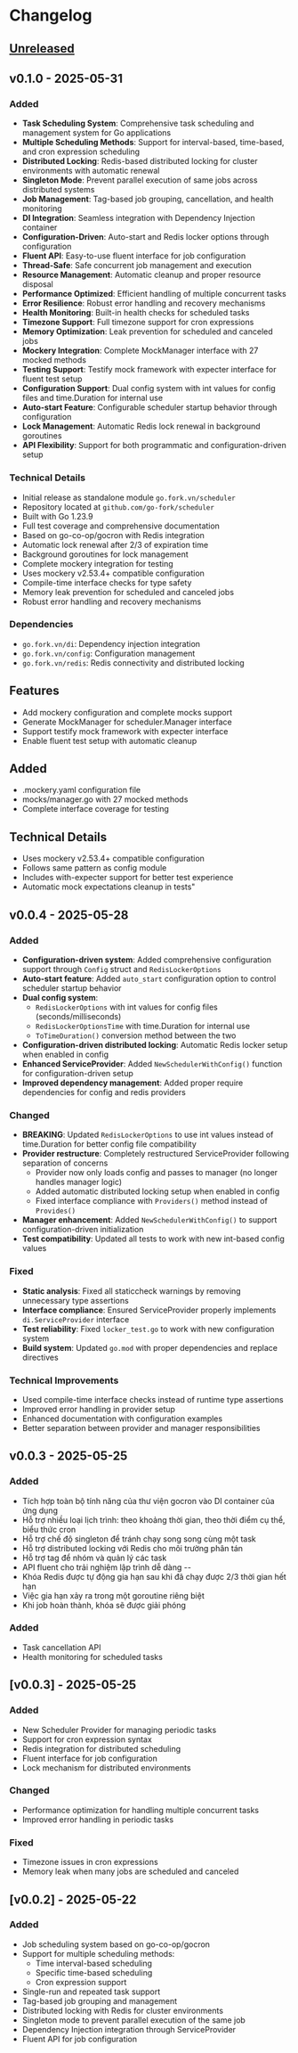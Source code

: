 # Changelog

## [Unreleased]

## v0.1.0 - 2025-05-31

### Added
- **Task Scheduling System**: Comprehensive task scheduling and management system for Go applications
- **Multiple Scheduling Methods**: Support for interval-based, time-based, and cron expression scheduling
- **Distributed Locking**: Redis-based distributed locking for cluster environments with automatic renewal
- **Singleton Mode**: Prevent parallel execution of same jobs across distributed systems
- **Job Management**: Tag-based job grouping, cancellation, and health monitoring
- **DI Integration**: Seamless integration with Dependency Injection container
- **Configuration-Driven**: Auto-start and Redis locker options through configuration
- **Fluent API**: Easy-to-use fluent interface for job configuration
- **Thread-Safe**: Safe concurrent job management and execution
- **Resource Management**: Automatic cleanup and proper resource disposal
- **Performance Optimized**: Efficient handling of multiple concurrent tasks
- **Error Resilience**: Robust error handling and recovery mechanisms
- **Health Monitoring**: Built-in health checks for scheduled tasks
- **Timezone Support**: Full timezone support for cron expressions
- **Memory Optimization**: Leak prevention for scheduled and canceled jobs
- **Mockery Integration**: Complete MockManager interface with 27 mocked methods
- **Testing Support**: Testify mock framework with expecter interface for fluent test setup
- **Configuration Support**: Dual config system with int values for config files and time.Duration for internal use
- **Auto-start Feature**: Configurable scheduler startup behavior through configuration
- **Lock Management**: Automatic Redis lock renewal in background goroutines
- **API Flexibility**: Support for both programmatic and configuration-driven setup

### Technical Details
- Initial release as standalone module `go.fork.vn/scheduler`
- Repository located at `github.com/go-fork/scheduler`
- Built with Go 1.23.9
- Full test coverage and comprehensive documentation
- Based on go-co-op/gocron with Redis integration
- Automatic lock renewal after 2/3 of expiration time
- Background goroutines for lock management
- Complete mockery integration for testing
- Uses mockery v2.53.4+ compatible configuration
- Compile-time interface checks for type safety
- Memory leak prevention for scheduled and canceled jobs
- Robust error handling and recovery mechanisms

### Dependencies
- `go.fork.vn/di`: Dependency injection integration
- `go.fork.vn/config`: Configuration management
- `go.fork.vn/redis`: Redis connectivity and distributed locking

[Unreleased]: https://github.com/go-fork/scheduler/compare/v0.1.0...HEAD
[v0.1.0]: https://github.com/go-fork/scheduler/releases/tag/v0.1.0

## Features
- Add mockery configuration and complete mocks support
- Generate MockManager for scheduler.Manager interface
- Support testify mock framework with expecter interface
- Enable fluent test setup with automatic cleanup

## Added
- .mockery.yaml configuration file
- mocks/manager.go with 27 mocked methods
- Complete interface coverage for testing

## Technical Details
- Uses mockery v2.53.4+ compatible configuration
- Follows same pattern as config module
- Includes with-expecter support for better test experience
- Automatic mock expectations cleanup in tests"

## v0.0.4 - 2025-05-28

### Added

- **Configuration-driven system**: Added comprehensive configuration support through `Config` struct and `RedisLockerOptions`
- **Auto-start feature**: Added `auto_start` configuration option to control scheduler startup behavior
- **Dual config system**: 
  - `RedisLockerOptions` with int values for config files (seconds/milliseconds)
  - `RedisLockerOptionsTime` with time.Duration for internal use
  - `ToTimeDuration()` conversion method between the two
- **Configuration-driven distributed locking**: Automatic Redis locker setup when enabled in config
- **Enhanced ServiceProvider**: Added `NewSchedulerWithConfig()` function for configuration-driven setup
- **Improved dependency management**: Added proper require dependencies for config and redis providers

### Changed

- **BREAKING**: Updated `RedisLockerOptions` to use int values instead of time.Duration for better config file compatibility
- **Provider restructure**: Completely restructured ServiceProvider following separation of concerns
  - Provider now only loads config and passes to manager (no longer handles manager logic)
  - Added automatic distributed locking setup when enabled in config
  - Fixed interface compliance with `Providers()` method instead of `Provides()`
- **Manager enhancement**: Added `NewSchedulerWithConfig()` to support configuration-driven initialization
- **Test compatibility**: Updated all tests to work with new int-based config values

### Fixed

- **Static analysis**: Fixed all staticcheck warnings by removing unnecessary type assertions
- **Interface compliance**: Ensured ServiceProvider properly implements `di.ServiceProvider` interface
- **Test reliability**: Fixed `locker_test.go` to work with new configuration system
- **Build system**: Updated `go.mod` with proper dependencies and replace directives

### Technical Improvements

- Used compile-time interface checks instead of runtime type assertions
- Improved error handling in provider setup
- Enhanced documentation with configuration examples
- Better separation between provider and manager responsibilities

## v0.0.3 - 2025-05-25

### Added

- Tích hợp toàn bộ tính năng của thư viện gocron vào DI container của ứng dụng
- Hỗ trợ nhiều loại lịch trình: theo khoảng thời gian, theo thời điểm cụ thể, biểu thức cron
- Hỗ trợ chế độ singleton để tránh chạy song song cùng một task
- Hỗ trợ distributed locking với Redis cho môi trường phân tán
- Hỗ trợ tag để nhóm và quản lý các task
- API fluent cho trải nghiệm lập trình dễ dàng
--
- Khóa Redis được tự động gia hạn sau khi đã chạy được 2/3 thời gian hết hạn
- Việc gia hạn xảy ra trong một goroutine riêng biệt
- Khi job hoàn thành, khóa sẽ được giải phóng

### Added
- Task cancellation API
- Health monitoring for scheduled tasks

## [v0.0.3] - 2025-05-25

### Added
- New Scheduler Provider for managing periodic tasks
- Support for cron expression syntax
- Redis integration for distributed scheduling
- Fluent interface for job configuration
- Lock mechanism for distributed environments

### Changed
- Performance optimization for handling multiple concurrent tasks
- Improved error handling in periodic tasks

### Fixed
- Timezone issues in cron expressions
- Memory leak when many jobs are scheduled and canceled

## [v0.0.2] - 2025-05-22

### Added
- Job scheduling system based on go-co-op/gocron
- Support for multiple scheduling methods:
  - Time interval-based scheduling
  - Specific time-based scheduling
  - Cron expression support
- Single-run and repeated task support
- Tag-based job grouping and management
- Distributed locking with Redis for cluster environments
- Singleton mode to prevent parallel execution of the same job
- Dependency Injection integration through ServiceProvider
- Fluent API for job configuration
